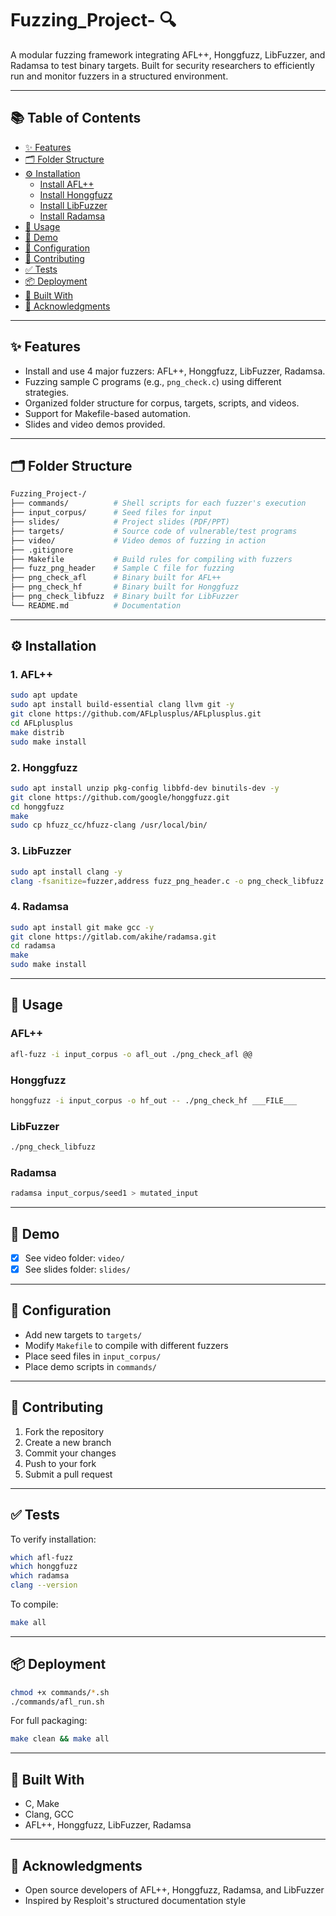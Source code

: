 
# Fuzzing_Project- 🔍

A modular fuzzing framework integrating AFL++, Honggfuzz, LibFuzzer, and Radamsa to test binary targets. Built for security researchers to efficiently run and monitor fuzzers in a structured environment.

---

## 📚 Table of Contents

- [✨ Features](#-features)  
- [🗂️ Folder Structure](#-folder-structure)  
- [⚙️ Installation](#️-installation)  
  - [Install AFL++](#1-afl)  
  - [Install Honggfuzz](#2-honggfuzz)  
  - [Install LibFuzzer](#3-libfuzzer)  
  - [Install Radamsa](#4-radamsa)  
- [🚀 Usage](#-usage)  
- [🎥 Demo](#-demo)  
- [🔧 Configuration](#-configuration)  
- [🤝 Contributing](#-contributing)  
- [✅ Tests](#-tests)  
- [📦 Deployment](#-deployment)  
- [🧱 Built With](#-built-with)  
- [🙏 Acknowledgments](#-acknowledgments)

---

## ✨ Features

- Install and use 4 major fuzzers: AFL++, Honggfuzz, LibFuzzer, Radamsa.
- Fuzzing sample C programs (e.g., `png_check.c`) using different strategies.
- Organized folder structure for corpus, targets, scripts, and videos.
- Support for Makefile-based automation.
- Slides and video demos provided.

---

## 🗂️ Folder Structure

```bash
Fuzzing_Project-/
├── commands/          # Shell scripts for each fuzzer's execution
├── input_corpus/      # Seed files for input
├── slides/            # Project slides (PDF/PPT)
├── targets/           # Source code of vulnerable/test programs
├── video/             # Video demos of fuzzing in action
├── .gitignore         
├── Makefile           # Build rules for compiling with fuzzers
├── fuzz_png_header    # Sample C file for fuzzing
├── png_check_afl      # Binary built for AFL++
├── png_check_hf       # Binary built for Honggfuzz
├── png_check_libfuzz  # Binary built for LibFuzzer
└── README.md          # Documentation
```

---

## ⚙️ Installation

### 1. AFL++
```bash
sudo apt update
sudo apt install build-essential clang llvm git -y
git clone https://github.com/AFLplusplus/AFLplusplus.git
cd AFLplusplus
make distrib
sudo make install
```

### 2. Honggfuzz
```bash
sudo apt install unzip pkg-config libbfd-dev binutils-dev -y
git clone https://github.com/google/honggfuzz.git
cd honggfuzz
make
sudo cp hfuzz_cc/hfuzz-clang /usr/local/bin/
```

### 3. LibFuzzer
```bash
sudo apt install clang -y
clang -fsanitize=fuzzer,address fuzz_png_header.c -o png_check_libfuzz
```

### 4. Radamsa
```bash
sudo apt install git make gcc -y
git clone https://gitlab.com/akihe/radamsa.git
cd radamsa
make
sudo make install
```

---

## 🚀 Usage

### AFL++
```bash
afl-fuzz -i input_corpus -o afl_out ./png_check_afl @@
```

### Honggfuzz
```bash
honggfuzz -i input_corpus -o hf_out -- ./png_check_hf ___FILE___
```

### LibFuzzer
```bash
./png_check_libfuzz
```

### Radamsa
```bash
radamsa input_corpus/seed1 > mutated_input
```

---

## 🎥 Demo

- [x] See video folder: `video/`
- [x] See slides folder: `slides/`

---

## 🔧 Configuration

- Add new targets to `targets/`
- Modify `Makefile` to compile with different fuzzers
- Place seed files in `input_corpus/`
- Place demo scripts in `commands/`

---

## 🤝 Contributing

1. Fork the repository
2. Create a new branch
3. Commit your changes
4. Push to your fork
5. Submit a pull request

---

## ✅ Tests

To verify installation:
```bash
which afl-fuzz
which honggfuzz
which radamsa
clang --version
```

To compile:
```bash
make all
```

---

## 📦 Deployment

```bash
chmod +x commands/*.sh
./commands/afl_run.sh
```

For full packaging:
```bash
make clean && make all
```

---

## 🧱 Built With

- C, Make
- Clang, GCC
- AFL++, Honggfuzz, LibFuzzer, Radamsa

---

## 🙏 Acknowledgments

- Open source developers of AFL++, Honggfuzz, Radamsa, and LibFuzzer
- Inspired by Resploit's structured documentation style

